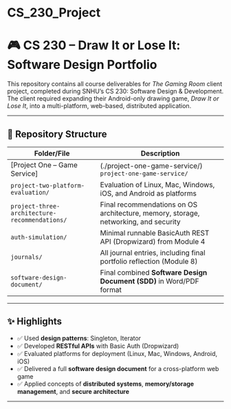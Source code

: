 # CS_230_Project

# 🎮 CS 230 – Draw It or Lose It: Software Design Portfolio

This repository contains all course deliverables for *The Gaming Room* client project, completed during SNHU’s CS 230: Software Design & Development.  
The client required expanding their Android-only drawing game, *Draw It or Lose It*, into a multi-platform, web-based, distributed application.

---

## 📁 Repository Structure

| Folder/File | Description |
|-------------|-------------|
|[Project One – Game Service]|(./project-one-game-service/) `project-one-game-service/` | Java implementation using **Singleton** and **Iterator** design patterns |
| `project-two-platform-evaluation/` | Evaluation of Linux, Mac, Windows, iOS, and Android as platforms |
| `project-three-architecture-recommendations/` | Final recommendations on OS architecture, memory, storage, networking, and security |
| `auth-simulation/` | Minimal runnable BasicAuth REST API (Dropwizard) from Module 4 |
| `journals/` | All journal entries, including final portfolio reflection (Module 8) |
| `software-design-document/` | Final combined **Software Design Document (SDD)** in Word/PDF format |

---

## ✨ Highlights

- ✅ Used **design patterns**: Singleton, Iterator
- ✅ Developed **RESTful APIs** with Basic Auth (Dropwizard)
- ✅ Evaluated platforms for deployment (Linux, Mac, Windows, Android, iOS)
- ✅ Delivered a full **software design document** for a cross-platform web game
- ✅ Applied concepts of **distributed systems**, **memory/storage management**, and **secure architecture**

---



